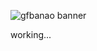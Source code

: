 ![gfbanao banner](https://github.com/user-attachments/assets/86cd2bdb-6438-4e05-9d85-f3b1849e5707)


working...

